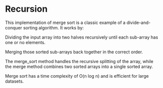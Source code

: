 # Recursion

This implementation of merge sort is a classic example of a divide-and-conquer sorting algorithm. It works by:

Dividing the input array into two halves recursively until each sub-array has one or no elements.

Merging those sorted sub-arrays back together in the correct order.

The merge_sort method handles the recursive splitting of the array, while the merge method combines two sorted arrays into a single sorted array.

Merge sort has a time complexity of O(n log n) and is efficient for large datasets.